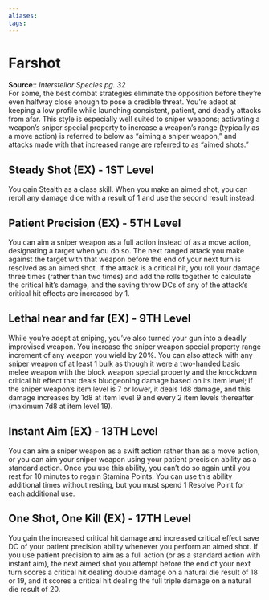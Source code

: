 ```yaml
---
aliases: 
tags: 
---
```


# Farshot

**Source**:: _Interstellar Species pg. 32_  
For some, the best combat strategies eliminate the opposition before they’re even halfway close enough to pose a credible threat. You’re adept at keeping a low profile while launching consistent, patient, and deadly attacks from afar. This style is especially well suited to sniper weapons; activating a weapon’s sniper special property to increase a weapon’s range (typically as a move action) is referred to below as “aiming a sniper weapon,” and attacks made with that increased range are referred to as “aimed shots.”

## Steady Shot (EX) - 1ST Level

You gain Stealth as a class skill. When you make an aimed shot, you can reroll any damage dice with a result of 1 and use the second result instead.  

## Patient Precision (EX) - 5TH Level

You can aim a sniper weapon as a full action instead of as a move action, designating a target when you do so. The next ranged attack you make against the target with that weapon before the end of your next turn is resolved as an aimed shot. If the attack is a critical hit, you roll your damage three times (rather than two times) and add the rolls together to calculate the critical hit’s damage, and the saving throw DCs of any of the attack’s critical hit effects are increased by 1.  

## Lethal near and far (EX) - 9TH Level

While you’re adept at sniping, you’ve also turned your gun into a deadly improvised weapon. You increase the sniper weapon special property range increment of any weapon you wield by 20%. You can also attack with any sniper weapon of at least 1 bulk as though it were a two-handed basic melee weapon with the block weapon special property and the knockdown critical hit effect that deals bludgeoning damage based on its item level; if the sniper weapon’s item level is 7 or lower, it deals 1d8 damage, and this damage increases by 1d8 at item level 9 and every 2 item levels thereafter (maximum 7d8 at item level 19).  

## Instant Aim (EX) - 13TH Level

You can aim a sniper weapon as a swift action rather than as a move action, or you can aim your sniper weapon using your patient precision ability as a standard action. Once you use this ability, you can’t do so again until you rest for 10 minutes to regain Stamina Points. You can use this ability additional times without resting, but you must spend 1 Resolve Point for each additional use.  

## One Shot, One Kill (EX) - 17TH Level

You gain the increased critical hit damage and increased critical effect save DC of your patient precision ability whenever you perform an aimed shot. If you use patient precision to aim as a full action (or as a standard action with instant aim), the next aimed shot you attempt before the end of your next turn scores a critical hit dealing double damage on a natural die result of 18 or 19, and it scores a critical hit dealing the full triple damage on a natural die result of 20.
